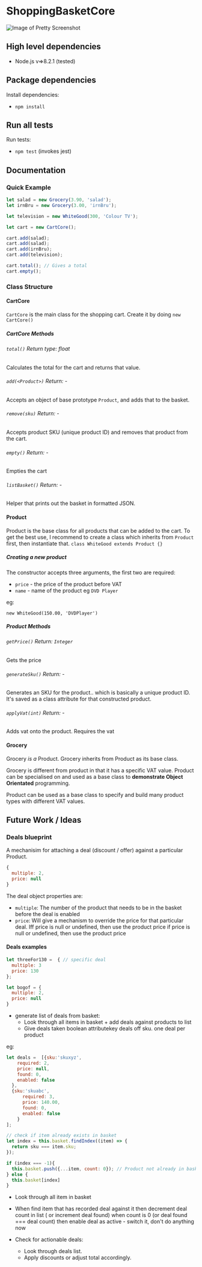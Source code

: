 # ShoppingBasketCore

![Image of Pretty Screenshot](https://raw.githubusercontent.com/colin-riddell/ShoppingBasketCore/master/example.png)


## High level dependencies

* Node.js v=>8.2.1 (tested)

## Package dependencies
Install dependencies:
* ```npm install```

## Run all tests

Run tests:
* ``` npm test ``` (invokes jest)

## Documentation

### Quick Example
```javascript
let salad = new Grocery(3.90, 'salad');
let irnBru = new Grocery(3.00, 'irnBru');

let television = new WhiteGood(300, 'Colour TV');

let cart = new CartCore();

cart.add(salad);
cart.add(salad);
cart.add(irnBru);
cart.add(television);

cart.total(); // Gives a total
cart.empty();
```

### Class Structure

#### CartCore
`CartCore` is the main class for the shopping cart. Create it by doing `new CartCore()`

##### CartCore Methods

###### `total()`   Return type: float
Calculates the total for the cart and returns that value.
###### `add(<Product>)`       Return: -
Accepts an object of base prototype `Product`, and adds that to the basket.
###### `remove(sku)`     Return: -
Accepts product SKU (unique product ID) and removes that product from the cart.
###### `empty()`     Return: -
Empties the cart
###### `listBasket()` Return: -
Helper that prints out the basket in formatted JSON.

#### Product
Product is the base class for all products that can be added to the cart.
To get the best use, I recommend to create a class which inherits from `Product` first, then instantiate that.
`class WhiteGood extends Product {}`

##### Creating a new product
The constructor accepts three arguments, the first two are required:
* `price`  - the price of the product before VAT
* `name` - name of the product eg `DVD Player`

eg:

`new WhiteGood(150.00, 'DVDPlayer')`
##### Product Methods
###### `getPrice()`     Return: `Integer`
Gets the price
###### `generateSku()`     Return: -
Generates an SKU for the product.. which is basically a unique product ID. It's saved as a class attribute for that constructed product.
###### `applyVat(int)`     Return: -
Adds vat onto the product. Requires the vat


#### Grocery

Grocery *is a* Product. Grocery inherits from Product as its base class.

Grocery is different from product in that it has a specific VAT value.
Product can be specialised on and used as a base class to **demonstrate Object Orientated** programming.

Product can be used as a base class to specify and build many product types with different VAT values.


## Future Work / Ideas

### Deals blueprint
A mechanisim for attaching a deal (discount / offer) against a particular Product.

```javascript
{
  multiple: 2,
  price: null
}
  ```
  The deal object properties are:
  * `multiple`: The number of the product that needs to be in the basket before the deal is enabled
  * `price`: Will give a mechanism to override the price for that particular deal. Iff price is null or undefined, then use the product price
  if price is null or undefined, then use the product price

#### Deals examples
  ```javascript
  let threeFor130 =  { // specific deal
    multiple: 3
    price: 130
  };

  let bogof = {
    multiple: 2,
    price: null
  }
```

* generate list of deals from basket:
  * Look through all items in basket + add deals against products to list
  * Give deals taken boolean attributekey deals off sku. one deal per product

eg:
```javascript
let deals =  [{sku:'skuxyz',
    required: 2,
    price: null,
    found: 0,
    enabled: false
  },
  {sku:'skuabc',
      required: 3,
      price: 140.00,
      found: 0,
      enabled: false
    }
];
```

```javascript
// check if item already exists in basket
let index = this.basket.findIndex((item) => {
  return sku === item.sku;
});

if (index === -1){
  this.basket.push({...item, count: 0}); // Product not already in basket, so add it
} else {
  this.basket[index]
}
```
* Look through all item in basket
* When find item that has recorded deal against it then decrement deal count in list ( or increment deal found)
when count is 0 (or deal found === deal count)
then enable deal as active - switch it, don't do anything now

* Check for actionable deals:
  * Look through deals list.
  * Apply discounts or adjust total accordingly.
